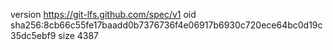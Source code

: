 version https://git-lfs.github.com/spec/v1
oid sha256:8cb66c55fe17baadd0b7376736f4e06917b6930c720ece64bc0d19c35dc5ebf9
size 4387
